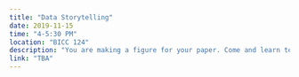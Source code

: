 ```yaml
---
title: "Data Storytelling"
date: 2019-11-15
time: "4-5:30 PM"
location: "BICC 124"
description: "You are making a figure for your paper. Come and learn techniques for communicating your findings clearly. Learn about the role of color, annotations, and simplifying your figures to communicate effectively."
link: "TBA"
---
```

